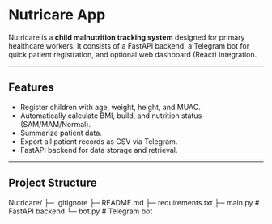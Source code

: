 # Nutricare App

Nutricare is a **child malnutrition tracking system** designed for primary healthcare workers. It consists of a FastAPI backend, a Telegram bot for quick patient registration, and optional web dashboard (React) integration.

---

## **Features**

- Register children with age, weight, height, and MUAC.
- Automatically calculate BMI, build, and nutrition status (SAM/MAM/Normal).
- Summarize patient data.
- Export all patient records as CSV via Telegram.
- FastAPI backend for data storage and retrieval.

---

## **Project Structure**

Nutricare/
├─ .gitignore
├─ README.md
├─ requirements.txt
├─ main.py # FastAPI backend
└─ bot.py # Telegram bot
